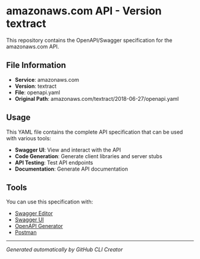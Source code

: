 # amazonaws.com API - Version textract

This repository contains the OpenAPI/Swagger specification for the amazonaws.com API.

## File Information

- **Service**: amazonaws.com
- **Version**: textract
- **File**: openapi.yaml
- **Original Path**: amazonaws.com/textract/2018-06-27/openapi.yaml

## Usage

This YAML file contains the complete API specification that can be used with various tools:

- **Swagger UI**: View and interact with the API
- **Code Generation**: Generate client libraries and server stubs
- **API Testing**: Test API endpoints
- **Documentation**: Generate API documentation

## Tools

You can use this specification with:

- [Swagger Editor](https://editor.swagger.io/)
- [Swagger UI](https://swagger.io/tools/swagger-ui/)
- [OpenAPI Generator](https://openapi-generator.tech/)
- [Postman](https://www.postman.com/)

---

*Generated automatically by GitHub CLI Creator*
